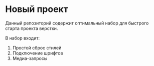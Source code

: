 #  Новый проект

Данный репозиторий содержит оптимальный набор для быстрого старта проекта верстки.

В набор входит:
1. Простой сброс стилей
2. Подключение шрифтов
3. Медиа-запросы
